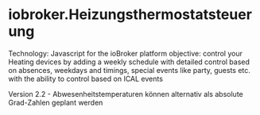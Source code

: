 # iobroker.Heizungsthermostatsteuerung
Technology: Javascript for the ioBroker platform
objective: control your Heating devices by adding a weekly schedule with detailed control based on absences, weekdays and timings, special events like party, guests etc. with the ability to control based on ICAL events

Version 2.2 - Abwesenheitstemperaturen können alternativ als absolute Grad-Zahlen geplant werden
